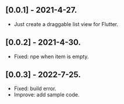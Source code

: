 ## [0.0.1] - 2021-4-27.

* Just create a draggable list view for Flutter.

## [0.0.2] - 2021-4-30.

* Fixed: npe when item is empty.

## [0.0.3] - 2022-7-25.

* Fixed: build error.
* Improve: add sample code.
